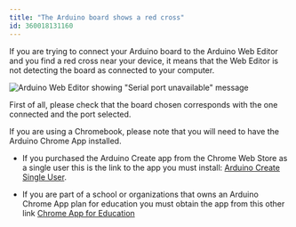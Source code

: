 ```yaml
---
title: "The Arduino board shows a red cross"
id: 360018131160
---
```


If you are trying to connect your Arduino board to the Arduino Web Editor and you find a red cross near your device, it means that the Web Editor is not detecting the board as connected to your computer.

![Arduino Web Editor showing "Serial port unavailable" message](img/Chrome_App_Red_Cross.png)

First of all, please check that the board chosen corresponds with the one connected and the port selected.

If you are using a Chromebook, please note that you will need to have the Arduino Chrome App installed.

* If you purchased the Arduino Create app from the Chrome Web Store as a single user this is the link to the app you must install: [Arduino Create Single User](https://chrome.google.com/webstore/detail/arduino-create/dcgicpihgkmccjigalccipmjlnjopdfe?hl=en).

* If you are part of a school or organizations that owns an Arduino Chrome App plan for education you must obtain the app from this other link [Chrome App for Education](https://chrome.google.com/webstore/detail/arduino-create-for-educat/elmgohdonjdampbcgefphnlchgocpaij)
